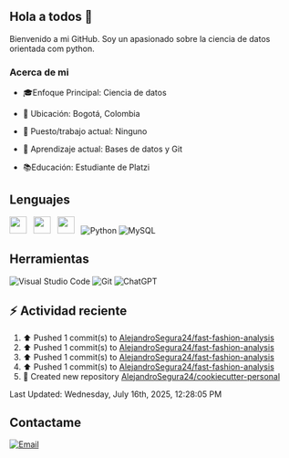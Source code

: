 ## Hola a todos 👋

Bienvenido a mi GitHub. Soy un apasionado sobre la ciencia de datos orientada com python.

### Acerca de mi

* 🎓Enfoque Principal: Ciencia de datos

* 📍 Ubicación: Bogotá, Colombia

* 💼 Puesto/trabajo actual: Ninguno

* 🌱 Aprendizaje actual: Bases de datos y Git

* 📚Educación: Estudiante de Platzi

## Lenguajes

<img style='height: 30px;' src="https://img.shields.io/badge/html5%20-%23e34f26.svg?&style=for-the-badge&logo=html5&logoColor=white"/>&nbsp;&nbsp; <img style='height: 30px;' src="https://img.shields.io/badge/css3%20-%231572B6.svg?&style=for-the-badge&logo=css3&logoColor=white" />&nbsp;&nbsp;
  <img style='height: 30px;' src="https://img.shields.io/badge/JavaScript-323330?style=for-the-badge&logo=javascript&logoColor=F7DF1E" />&nbsp;&nbsp; ![Python](https://img.shields.io/badge/Python-FFD43B?style=for-the-badge&logo=python&logoColor=blue) ![MySQL](https://img.shields.io/badge/MySQL-4479A1?style=for-the-badge&logo=mysql&logoColor=white)

## Herramientas

![Visual Studio Code](https://custom-icon-badges.demolab.com/badge/Visual%20Studio%20Code-0078d7.svg?style=for-the-badge&logo=vsc&logoColor=white) ![Git](https://img.shields.io/badge/GIT-E44C30?style=for-the-badge&logo=git&logoColor=white) ![ChatGPT](https://img.shields.io/badge/ChatGPT-74aa9c?style=for-the-badge&logo=openai&logoColor=white)

## :zap: Actividad reciente
<!--RECENT_ACTIVITY:start-->
1. ⬆️ Pushed 1 commit(s) to [AlejandroSegura24/fast-fashion-analysis](https://github.com/AlejandroSegura24/fast-fashion-analysis)<br>
2. ⬆️ Pushed 1 commit(s) to [AlejandroSegura24/fast-fashion-analysis](https://github.com/AlejandroSegura24/fast-fashion-analysis)<br>
3. ⬆️ Pushed 1 commit(s) to [AlejandroSegura24/fast-fashion-analysis](https://github.com/AlejandroSegura24/fast-fashion-analysis)<br>
4. ⬆️ Pushed 1 commit(s) to [AlejandroSegura24/fast-fashion-analysis](https://github.com/AlejandroSegura24/fast-fashion-analysis)<br>
5. 📔 Created new repository [AlejandroSegura24/cookiecutter-personal](https://github.com/AlejandroSegura24/cookiecutter-personal)<br>
<!--RECENT_ACTIVITY:end-->
<!--RECENT_ACTIVITY:last_update-->
Last Updated: Wednesday, July 16th, 2025, 12:28:05 PM
<!--RECENT_ACTIVITY:last_update_end-->

## Contactame

[![Email](https://img.shields.io/badge/Gmail-D14836?style=for-the-badge&logo=gmail&logoColor=white)](mailto://davidalejandrocmbs@gmail.com)
